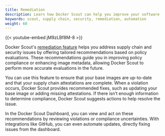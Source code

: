 ```yaml
---
title: Remediation
description: Learn how Docker Scout can help you improve your software quality automatically, using remediation
keywords: scout, supply chain, security, remediation, automation
weight: 60
---
```


{{< youtube-embed jM9zLBf8M-8 >}}

Docker Scout's [remediation feature](/manuals/scout/policy/remediation.md)
helps you address supply chain and security issues by offering tailored
recommendations based on policy evaluations. These recommendations guide you in
improving policy compliance or enhancing image metadata, allowing Docker Scout
to perform more accurate evaluations in the future.

You can use this feature to ensure that your base images are up-to-date and
that your supply chain attestations are complete. When a violation occurs,
Docker Scout provides recommended fixes, such as updating your base image or
adding missing attestations. If there isn’t enough information to determine
compliance, Docker Scout suggests actions to help resolve the issue.

In the Docker Scout Dashboard, you can view and act on these recommendations by
reviewing violations or compliance uncertainties. With integrations like
GitHub, you can even automate updates, directly fixing issues from the
dashboard.

<div id="scout-lp-survey-anchor"></div>
